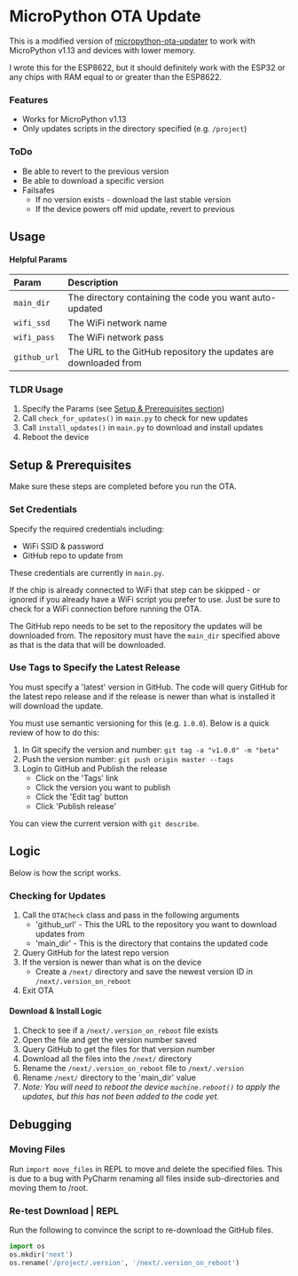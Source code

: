 # MicroPython OTA Update
This is a modified version of [micropython-ota-updater](https://github.com/rdehuyss/micropython-ota-updater) to
work with MicroPython v1.13 and devices with lower memory.

I wrote this for the ESP8622, but it should definitely work
with the ESP32 or any chips with RAM equal to or greater than the
ESP8622.


### Features
* Works for MicroPython v1.13
* Only updates scripts in the directory specified (e.g. `/project`)

### ToDo
* Be able to revert to the previous version
* Be able to download a specific version
* Failsafes
  * If no version exists - download the last stable version
  * If the device powers off mid update, revert to previous



## Usage

#### Helpful Params
| Param        | Description                                                      |
|:-------------|:-----------------------------------------------------------------|
| `main_dir`   | The directory containing the code you want auto-updated          |
| `wifi_ssd`   | The WiFi network name                                            |
| `wifi_pass`  | The WiFi network pass                                            |
| `github_url` | The URL to the GitHub repository the updates are downloaded from |

### TLDR Usage
1. Specify the Params (see [Setup & Prerequisites section](#setup--prerequisites))
2. Call `check_for_updates()` in `main.py` to check for new updates
3. Call `install_updates()` in `main.py` to download and install updates
4. Reboot the device




## Setup & Prerequisites
Make sure these steps are completed before you run the OTA.


### Set Credentials
Specify the required credentials including:
   * WiFi SSID & password
   * GitHub repo to update from

These credentials are currently in `main.py`.

If the chip is already connected to WiFi that step can be skipped - or ignored if you already
have a WiFi script you prefer to use.  Just be sure to check for a WiFi connection before running
the OTA.

The GitHub repo needs to be set to the repository the updates will be downloaded from.  The
repository must have the `main_dir` specified above as that is the data that will be downloaded.


### Use Tags to Specify the Latest Release
You must specify a 'latest' version in GitHub.  The code will query GitHub for the latest
repo release and if the release is newer than what is installed it will download the update.

You must use semantic versioning for this (e.g. `1.0.0`).  Below is a quick review of how to do this:

1. In Git specify  the version and number: `git tag -a "v1.0.0" -m "beta"`
2. Push the version number: `git push origin master --tags`
3. Login to GitHub and Publish the release
   * Click on the 'Tags' link
   * Click the version you want to publish
   * Click the 'Edit tag' button
   * Click 'Publish release'

You can view the current version with `git describe`.


## Logic
Below is how the script works.

### Checking for Updates
1. Call the `OTACheck` class and pass in the following arguments
   * 'github_url' - This the URL to the repository you want to download updates from
   * 'main_dir' - This is the directory that contains the updated code
2. Query GitHub for the latest repo version
3. If the version is newer than what is on the device
   * Create a `/next/` directory and save the newest version ID in `/next/.version_on_reboot`
4. Exit OTA

#### Download & Install Logic
1. Check to see if a `/next/.version_on_reboot` file exists
2. Open the file and get the version number saved
3. Query GitHub to get the files for that version number
4. Download all the files into the `/next/` directory
5. Rename the `/next/.version_on_reboot` file to `/next/.version`
6. Rename `/next/` directory to the 'main_dir' value
7. _Note: You will need to reboot the device `machine.reboot()` to apply the updates, but this has not been added to the code yet._


## Debugging

### Moving Files
Run `import move_files` in REPL to move and delete the specified files.  This is due to a
bug with PyCharm renaming all files inside sub-directories and moving them to /root.

### Re-test Download | REPL
Run the following to convince the script to re-download the GitHub files.

```python
import os
os.mkdir('next')
os.rename('/project/.version', '/next/.version_on_reboot')
```